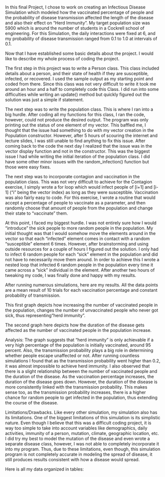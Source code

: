 

In this final Project, I chose to work on creating an Infectious Disease Simulation which modeled how the vaccinated percentage of people and the probability of disease transmission affected the length of the disease and also their effect on “Herd Immunity”. My target population size was 5900 which is around the number of students in a Cockrell school of engineering. For this Simulation, the daily interactions were fixed at 6, and my probability of disease transmission ranged from 0.1 to 1.0 at intervals of 0.1. 

Now that I have established some basic details about the project. I would like to describe my whole process of coding the project. 

The first step in this project was to write a Person class. This class included details about a person, and their state of health if they are susceptible, infected, or recovered. I used the sample output as my starting point and coded from there. Since this class was not very difficult to write it took me around an hour and a half to completely code this Class. I did run into some difficulties while writing an update() method but quickly figured out the solution was just a simple if statement.

The next step was to write the population class. This is where I ran into a big hurdle. After coding all my functions for this class, I ran the code, however, could not produce the desired output. The program was only printing out the status of one element of my vector. This baffled me, I thought that the issue had something to do with my vector creation in the Population constructor. However, after 5 hours of scouring the internet and lecture slides, I was still unable to find anything to fix this issue. After coming back to the code the next day I realized that the issue was in the vector display function and not in the constructor. This was the biggest issue I had while writing the initial iteration of the population class. I did have some other minor issues with the random_infection() function but those were easy fixes.


The next step was to incorporate contagion and vaccination in the population class. This was not very difficult to achieve for the Contagion exercise, I simply wrote a for loop which would infect people of [i+1] and [i-1] (“i” being the vector index) as long as they were susceptible. Vaccination was also fairly easy to code. For this exercise, I wrote a routine that would accept a percentage of people to vaccinate as a parameter, and then randomly choose that amount of people from the population and change their state to “vaccinate” them. 

At this point, I faced my biggest hurdle. I was not entirely sure how I would “introduce” the sick people to more random people in the population. My initial thought was that I would somehow move the elements around in the vector so that each “infected” element comes in contact with a random “susceptible” element 6 times. However, after brainstorming and using outside resources for a couple of hours I figured out the solution. I only had to infect 6 random people for each “sick” element in the population and did not have to necessarily move them around. In order to achieve this I wrote a nested loop that infected 6 random people in the population every time it came across a “sick” individual in the element. After another two hours of tweaking my code, I was finally done and happy with my results. 

After running numerous simulations, here are my results. All the data points are a mean result of 10 trials for each vaccination percentage and constant probability of transmission. 


This first graph depicts how increasing the number of vaccinated people in the population, changes the number of unvaccinated people who never got sick, thus representing“herd immunity”.


The second graph here depicts how the duration of the disease gets affected as the number of vaccinated people in the population increase.

Analysis:
The graph suggests that “herd immunity” is only achievable if a very high percentage of the population is initially vaccinated, around 95 percent. Also, the transmission probability plays a big role in determining whether people escape unaffected or not. After running countless simulations I found that as the transmission probability went higher than 0.2, it was almost impossible to achieve herd immunity. I also observed that there is a slight relationship between the number of vaccinated people and the duration of the disease. As the vaccination percentage increases, the duration of the disease goes down. However, the duration of the disease is more consistently linked with the transmission probability. This makes sense too, as the transmission probability increases, there is a higher chance for random people to get infected in the population, thus extending the course of the disease.

Limitations/Drawbacks.
Like every other simulation, my simulation also has its limitations. One of the biggest limitations of this simulation is its simplistic nature. Even though I believe that this was a difficult coding project, it is way too simple to take into account variables like demographics, daily activities, immunity of a person, mutation, climate, geographic location, etc. I did try my best to model the mutation of the disease and even wrote a separate disease class, however, I was not able to completely incorporate it into my program. Thus, due to these limitations, even though, this simulation program is not completely accurate in modeling the spread of disease, it still produces results consistent with how a disease would spread.

Here is all my data organized in tables:



















































